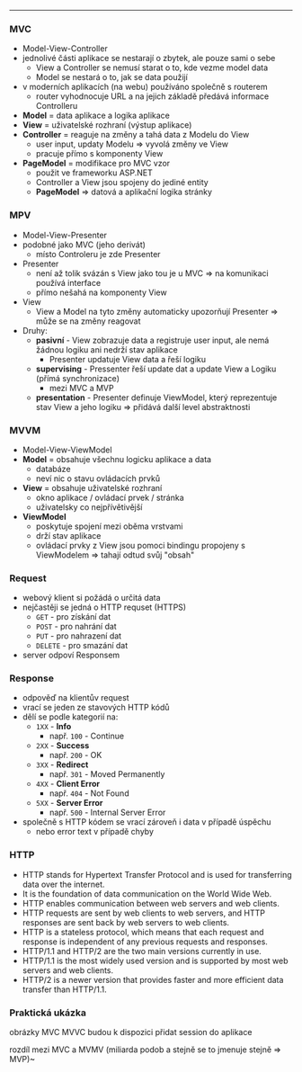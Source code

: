 ----

### MVC

- Model-View-Controller
- jednolivé části aplikace se nestarají o zbytek, ale pouze sami o sebe
	- View a Controller se nemusí starat o to, kde vezme model data
	- Model se nestará o to, jak se data použijí
- v moderních aplikacích (na webu) používáno společně s routerem
	- router vyhodnocuje URL a na jejich základě předává informace Controlleru
- **Model** = data aplikace a logika aplikace
- **View** = uživatelské rozhraní (výstup aplikace)
- **Controller** = reaguje na změny a tahá data z Modelu do View
	- user input, updaty Modelu => vyvolá změny ve View
	- pracuje přímo s komponenty View
- **PageModel** = modifikace pro MVC vzor
	- použit ve frameworku ASP.NET
	- Controller a View jsou spojeny do jediné entity
	- **PageModel** => datová a aplikační logika stránky

### MPV

- Model-View-Presenter
- podobné jako MVC (jeho derivát)
	- místo Controleru je zde Presenter
- Presenter 
	- není až tolik svázán s View jako tou je u MVC => na komunikaci používá interface
	- přímo nešahá na komponenty View
- View
	- View a Model na tyto změny automaticky upozorňují Presenter => může se na změny reagovat
- Druhy:
	- **pasivní** - View zobrazuje data a registruje user input, ale nemá žádnou logiku ani nedrží stav aplikace
		- Presenter updatuje View data a řeší logiku
	- **supervising** - Pressenter řeší update dat a update View a Logiku (přímá synchronizace)
		- mezi MVC a MVP
	- **presentation** - Presenter definuje ViewModel, který reprezentuje stav View a jeho logiku => přidává další level abstraktnosti

### MVVM

- Model-View-ViewModel
- **Model** = obsahuje všechnu logicku aplikace a data
	- databáze
	- neví nic o stavu ovládacích prvků
- **View** = obsahuje uživatelské rozhraní
	- okno aplikace / ovládací prvek / stránka
	- uživatelsky co nejpřívětivější
- **ViewModel**
	- poskytuje spojení mezi oběma vrstvami
	- drží stav aplikace
	- ovládací prvky z View jsou pomoci bindingu propojeny s ViewModelem => tahají odtud svůj "obsah"

### Request

- webový klient si požádá o určitá data
- nejčastěji se jedná o HTTP requset (HTTPS)
	- `GET` - pro získání dat
	- `POST` - pro nahrání dat
	- `PUT` - pro nahrazení dat
	- `DELETE` - pro smazání dat
- server odpoví Responsem

### Response

- odpověď na klientův request
- vrací se jeden ze stavových HTTP kódů
- dělí se podle kategorií na:
    -   `1XX` - **Info**
        -   např. `100` - Continue
    -   `2XX` - **Success**
        -   např. `200` - OK
    -   `3XX` - **Redirect**
        -   např. `301` - Moved Permanently
    -   `4XX` - **Client Error**
        -   např. `404` - Not Found
    -   `5XX` - **Server Error**
        -   např. `500` - Internal Server Error
-   společně s HTTP kódem se vrací zároveň i data v případě úspěchu
    -   nebo error text v případě chyby

### HTTP

-   HTTP stands for Hypertext Transfer Protocol and is used for transferring data over the internet.
-   It is the foundation of data communication on the World Wide Web.
-   HTTP enables communication between web servers and web clients.
-   HTTP requests are sent by web clients to web servers, and HTTP responses are sent back by web servers to web clients.
-   HTTP is a stateless protocol, which means that each request and response is independent of any previous requests and responses.
-   HTTP/1.1 and HTTP/2 are the two main versions currently in use.
-   HTTP/1.1 is the most widely used version and is supported by most web servers and web clients.
-   HTTP/2 is a newer version that provides faster and more efficient data transfer than HTTP/1.1.

### Praktická ukázka

obrázky MVC MVVC budou k dispozici
přidat session do aplikace

rozdíl mezi MVC a MVMV (miliarda podob a stejně se to jmenuje stejně => MVP)~

